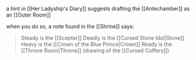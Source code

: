 
a hint in [[Her Ladyship's Diary]] suggests drafting the [[Antechamber]] as an [[Outer Room]]

when you do so, a note found in the [[Shrine]] says:

> Steady is the [[Scepter]]
> Deadly is the [[Cursed Stone Idol|Stone]]
> Heavy is the [[Crown of the Blue Prince|Crown]]
> Ready is the [[Throne Room|Throne]]
> (drawing of the [[Cursed Coffers]])
